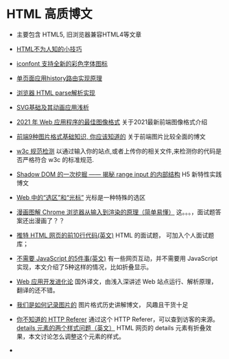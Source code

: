 # HTML 高质博文
* 主要包含 HTML5, 旧浏览器兼容HTML4等文章

* [HTML不为人知的小技巧](https://markodenic.com/html-tips/)
* [iconfont 支持全新的彩色字体图标](https://zhuanlan.zhihu.com/p/377136770?utm_source=wechat_session&utm_medium=social&utm_oi=27714312470528&s_r=0) 
* [单页面应用history路由实现原理](https://cloud.tencent.com/developer/article/1653836)
* [浏览器 HTML parse解析实现](https://mp.weixin.qq.com/s/ku6yNZqIKH9wBSGbUdhW0A)
* [SVG基础及其动画应用浅析](https://mp.weixin.qq.com/s/y7ixXeUcyDkTMCpP9V9Ygw) 
* [2021 年 Web 应用程序的最佳图像格式](https://mp.weixin.qq.com/s/KQgp_4l0h3F9X5qDUHkkrQ) 关于2021最新前端图像格式介绍
* [前端9种图片格式基础知识, 你应该知道的](https://juejin.cn/post/7000154907156152327#comment) 关于前端图片比较全面的博文
* [w3c 规范检测](http://jigsaw.w3.org/css-validator/#validate_by_uri) 以通过输入你的站点,或者上传你的相关文件,来检测你的代码是否严格符合 w3c 的标准规范.
* [Shadow DOM 的一次挖掘 —— 揭秘 range input 的内部结构](https://mp.weixin.qq.com/s/sYnU-yUiuRF6gMTV3cvU2w) H5 新特性实践博文
* [Web 中的“选区”和“光标”](https://mp.weixin.qq.com/s/EgWOcjLldO5VQrto5XYNJQ) 光标是一种特殊的选区
* [漫画图解 Chrome 浏览器从输入到渲染的原理（简单易懂）](https://mp.weixin.qq.com/s/KyJZQJsMMGqa91tVLljyvQ) 这。。。，面试题答案还出漫画了？？
* [推特 HTML 网页的前10行代码(英文)](https://css-tricks.com/explain-the-first-10-lines-of-twitter-source-code/) HTML 的面试题， 可加入个人面试题库；
* [不需要 JavaScript 的5件事(英文)](https://lexoral.com/blog/you-dont-need-js/) 有一些网页互动，并不需要用 JavaScript 实现，本文介绍了5种这样的情况，比如折叠显示。
* [Web 应用开发进化论](https://mp.weixin.qq.com/s/RJ2c7k577XdZ3LhXHHeXMQ) 国外译文，由浅入深讲述 Web 站点运行、解析原理， 翻译的还不错。
* [我们是如何记录图片的](https://mp.weixin.qq.com/s?__biz=Mzg3OTYwMjcxMA==&mid=2247487530&idx=1&sn=9cb522e34b28e1c989c3606add4a3fd7&chksm=cf00ad53f8772445c4f9e57242cac26e01f769f2c84a6ca03a5d10ef2c487e52a4c6d7e5acdb&token=903578161&lang=zh_CN#rd) 图片格式历史讲解博文， 风趣且干货十足
* [你不知道的 HTTP Referer](https://mp.weixin.qq.com/s/VcSq-xs2FkUiVduc8CG5mg) 通过这个 HTTP Referer，可以查到访客的来源。
[details 元素的两个样式问题（英文）](https://css-tricks.com/two-issues-styling-the-details-element-and-how-to-solve-them/) HTML 网页的 details 元素有折叠效果，本文讨论怎么调整这个元素的样式。
* [<template>：内容模板元素](https://developer.mozilla.org/zh-CN/docs/Web/HTML/Element/template) HTML 新标签
* [HTML 的新增标签<search>（英文）](https://html.spec.whatwg.org/multipage/grouping-content.html#the-search-element) HTML 的最新标准新增了<search>标签，它类似于<div>标签，用来放置搜索相关的元素。
* [关于编码的那些事——前端应该了解的字符编码](https://mp.weixin.qq.com/s?__biz=MzkxNTIwMzU5OQ==&mid=2247497157&idx=1&sn=57f98b2e4843ec66752d657308f1082d&chksm=c16006a5f6178fb33968875d7127022cf0a4da87ac254b880507262b542b1ebf69a621b2393a&token=236307061&lang=zh_CN#rd) 各种字符编码详解
* [原生details支持手风琴模式了！](https://mp.weixin.qq.com/s?__biz=MzIyMDc1NTYxNg==&mid=2247488839&idx=1&sn=ba204dfe5b124fb8380ec6c6bd30b72d&scene=21#wechat_redirect) details通常和summary配合使用，天然支持展开收起的效果
* [5个改善用户体验的 HTML 属性（英文）](https://www.htmhell.dev/adventcalendar/2023/4/) 本文介绍5个不常用的 HTML 属性。
* [<span>元素能干什么？（英文）](https://onlyspans.net/) <span>是一个表示行内文本的 HTML 网页元素，本文收集了许多案例，你可以用它做各种各样的事情。
* [10 个像专业人士一样使用 <template> HTML 标签的基本技巧](https://mp.weixin.qq.com/s?__biz=MjM5MDA2MTI1MA==&mid=2649142016&idx=2&sn=fa0340ec15b81c0f086047a56baaedf1&scene=21#wechat_redirect) 页面渲染时，<template>标签内容不参与渲染，该标签主要用于临时存储通用DOM内容，做性能优化。

